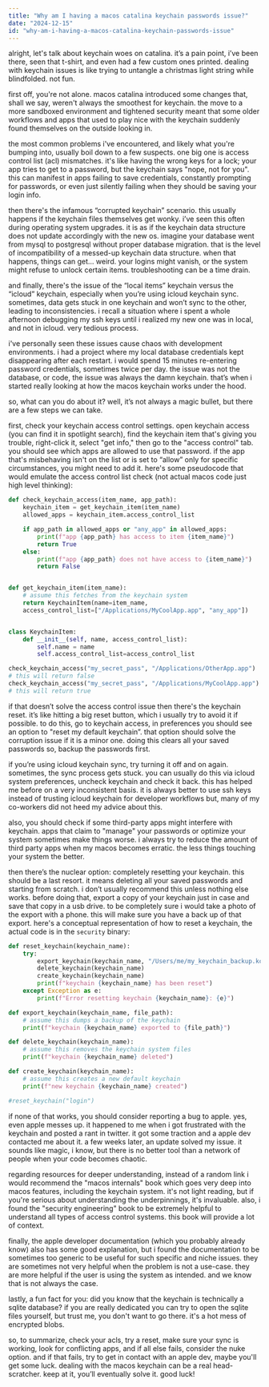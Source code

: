 ```yaml
---
title: "Why am I having a macos catalina keychain passwords issue?"
date: "2024-12-15"
id: "why-am-i-having-a-macos-catalina-keychain-passwords-issue"
---
```


alright, let's talk about keychain woes on catalina. it’s a pain point, i’ve been there, seen that t-shirt, and even had a few custom ones printed. dealing with keychain issues is like trying to untangle a christmas light string while blindfolded. not fun.

first off, you're not alone. macos catalina introduced some changes that, shall we say, weren't always the smoothest for keychain. the move to a more sandboxed environment and tightened security meant that some older workflows and apps that used to play nice with the keychain suddenly found themselves on the outside looking in.

the most common problems i've encountered, and likely what you're bumping into, usually boil down to a few suspects. one big one is access control list (acl) mismatches. it's like having the wrong keys for a lock; your app tries to get to a password, but the keychain says "nope, not for you". this can manifest in apps failing to save credentials, constantly prompting for passwords, or even just silently failing when they should be saving your login info.

then there's the infamous “corrupted keychain” scenario. this usually happens if the keychain files themselves get wonky. i’ve seen this often during operating system upgrades. it is as if the keychain data structure does not update accordingly with the new os. imagine your database went from mysql to postgresql without proper database migration. that is the level of incompatibility of a messed-up keychain data structure. when that happens, things can get… weird. your logins might vanish, or the system might refuse to unlock certain items. troubleshooting can be a time drain.

and finally, there's the issue of the “local items” keychain versus the “icloud” keychain, especially when you’re using icloud keychain sync. sometimes, data gets stuck in one keychain and won’t sync to the other, leading to inconsistencies. i recall a situation where i spent a whole afternoon debugging my ssh keys until i realized my new one was in local, and not in icloud. very tedious process.

i've personally seen these issues cause chaos with development environments. i had a project where my local database credentials kept disappearing after each restart. i would spend 15 minutes re-entering password credentials, sometimes twice per day. the issue was not the database, or code, the issue was always the damn keychain. that’s when i started really looking at how the macos keychain works under the hood.

so, what can you do about it? well, it’s not always a magic bullet, but there are a few steps we can take.

first, check your keychain access control settings. open keychain access (you can find it in spotlight search), find the keychain item that's giving you trouble, right-click it, select "get info," then go to the "access control" tab. you should see which apps are allowed to use that password. if the app that's misbehaving isn't on the list or is set to “allow” only for specific circumstances, you might need to add it. here's some pseudocode that would emulate the access control list check (not actual macos code just high level thinking):

```python
def check_keychain_access(item_name, app_path):
    keychain_item = get_keychain_item(item_name)
    allowed_apps = keychain_item.access_control_list

    if app_path in allowed_apps or "any_app" in allowed_apps:
        print(f"app {app_path} has access to item {item_name}")
        return True
    else:
        print(f"app {app_path} does not have access to {item_name}")
        return False


def get_keychain_item(item_name):
    # assume this fetches from the keychain system
    return KeychainItem(name=item_name,
    access_control_list=["/Applications/MyCoolApp.app", "any_app"])


class KeychainItem:
    def __init__(self, name, access_control_list):
        self.name = name
        self.access_control_list=access_control_list

check_keychain_access("my_secret_pass", "/Applications/OtherApp.app")
# this will return false
check_keychain_access("my_secret_pass", "/Applications/MyCoolApp.app")
# this will return true
```

if that doesn’t solve the access control issue then there's the keychain reset. it’s like hitting a big reset button, which i usually try to avoid it if possible. to do this, go to keychain access, in preferences you should see an option to "reset my default keychain”. that option should solve the corruption issue if it is a minor one. doing this clears all your saved passwords so, backup the passwords first.

if you’re using icloud keychain sync, try turning it off and on again. sometimes, the sync process gets stuck. you can usually do this via icloud system preferences, uncheck keychain and check it back. this has helped me before on a very inconsistent basis. it is always better to use ssh keys instead of trusting icloud keychain for developer workflows but, many of my co-workers did not heed my advice about this.

also, you should check if some third-party apps might interfere with keychain. apps that claim to "manage" your passwords or optimize your system sometimes make things worse. i always try to reduce the amount of third party apps when my macos becomes erratic. the less things touching your system the better.

then there’s the nuclear option: completely resetting your keychain. this should be a last resort. it means deleting all your saved passwords and starting from scratch. i don’t usually recommend this unless nothing else works. before doing that, export a copy of your keychain just in case and save that copy in a usb drive. to be completely sure i would take a photo of the export with a phone. this will make sure you have a back up of that export. here's a conceptual representation of how to reset a keychain, the actual code is in the `security` binary:

```python
def reset_keychain(keychain_name):
    try:
        export_keychain(keychain_name, "/Users/me/my_keychain_backup.kc")
        delete_keychain(keychain_name)
        create_keychain(keychain_name)
        print(f"keychain {keychain_name} has been reset")
    except Exception as e:
        print(f"Error resetting keychain {keychain_name}: {e}")

def export_keychain(keychain_name, file_path):
    # assume this dumps a backup of the keychain
    print(f"keychain {keychain_name} exported to {file_path}")

def delete_keychain(keychain_name):
    # assume this removes the keychain system files
    print(f"keychain {keychain_name} deleted")

def create_keychain(keychain_name):
    # assume this creates a new default keychain
    print(f"new keychain {keychain_name} created")

#reset_keychain("login")
```

if none of that works, you should consider reporting a bug to apple. yes, even apple messes up. it happened to me when i got frustrated with the keychain and posted a rant in twitter. it got some traction and a apple dev contacted me about it. a few weeks later, an update solved my issue. it sounds like magic, i know, but there is no better tool than a network of people when your code becomes chaotic.

regarding resources for deeper understanding, instead of a random link i would recommend the "macos internals" book which goes very deep into macos features, including the keychain system. it's not light reading, but if you're serious about understanding the underpinnings, it's invaluable. also, i found the "security engineering" book to be extremely helpful to understand all types of access control systems. this book will provide a lot of context.

finally, the apple developer documentation (which you probably already know) also has some good explanation, but i found the documentation to be sometimes too generic to be useful for such specific and niche issues. they are sometimes not very helpful when the problem is not a use-case. they are more helpful if the user is using the system as intended. and we know that is not always the case.

lastly, a fun fact for you: did you know that the keychain is technically a sqlite database? if you are really dedicated you can try to open the sqlite files yourself, but trust me, you don't want to go there. it's a hot mess of encrypted blobs.

so, to summarize, check your acls, try a reset, make sure your sync is working, look for conflicting apps, and if all else fails, consider the nuke option. and if that fails, try to get in contact with an apple dev, maybe you'll get some luck. dealing with the macos keychain can be a real head-scratcher. keep at it, you’ll eventually solve it. good luck!
